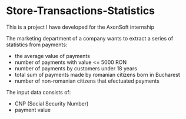 # Store-Transactions-Statistics

This is a project I have developed for the AxonSoft internship

The marketing department of a company wants to extract a series of statistics from payments:
- the average value of payments
- number of payments with value <= 5000 RON
- number of payments by customers under 18 years
- total sum of payments made by romanian citizens born in Bucharest
- number of non-romanian citizens that efectuated payments

The input data consists of:
- CNP (Social Security Number)
- payment value
